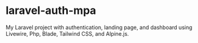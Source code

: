 # laravel-auth-mpa
My Laravel project with authentication, landing page, and dashboard using Livewire, Php, Blade, Tailwind CSS, and Alpine.js.
